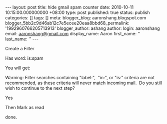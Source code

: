 --- layout: post title: hide gmail spam counter date: 2010-10-11 10:15:00.000000000 +08:00 type: post published: true status: publish categories: \[\] tags: \[\] meta: blogger\_blog: aaronshang.blogspot.com blogger\_5bb2c9d46ab12c7e5ecee20eaa8bbd68\_permalink: '1992960766205713913' blogger\_author: ashang author: login: aaronshang email: aaronshang@gmail.com display\_name: Aaron first\_name: '' last\_name: '' ---

Create a Filter 

Has word:
is:spam

You will get:

Warning: Filter searches containing "label:",  "in:", or "is:" criteria are not recommended, as these criteria will never match incoming mail.  Do you still wish to continue to the next step?

Yes

Then
Mark as read

done.

